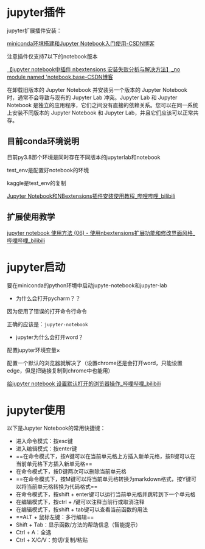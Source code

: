 # jupyter插件

jupyter扩展插件安装：

[miniconda环境搭建和Jupyter Notebook入门使用-CSDN博客](https://blog.csdn.net/m0_73678713/article/details/133795098)



注意插件仅支持7以下的notebook版本

[【jupyter notebook中插件 nbextensions 安装失败分析与解决方法】_no module named 'notebook.base-CSDN博客](https://blog.csdn.net/weixin_54383080/article/details/134655727#问题描述)

在卸载旧版本的 Jupyter Notebook 并安装另一个版本的 Jupyter Notebook 时，通常不会导致与现有的 Jupyter Lab 冲突。Jupyter Lab 和 Jupyter Notebook 是独立的应用程序，它们之间没有直接的依赖关系。您可以在同一系统上安装不同版本的 Jupyter Notebook 和 Jupyter Lab，并且它们应该可以正常共存。



## 目前conda环境说明

目前py3.8那个环境是同时存在不同版本的jupyterlab和notebook

test_env是配置好notebook的环境

kaggle是test_env的复制

[Jupyter Notebook和NBextensions插件安装使用教程_哔哩哔哩_bilibili](https://www.bilibili.com/video/BV1Q84y1L7XG/?spm_id_from=333.1007.top_right_bar_window_history.content.click&vd_source=3659941460e6c74679750d458eaa5726)



## 扩展使用教学

[jupyter notebook 使用方法 (06) - 使用nbextensions扩展功能和修改界面风格_哔哩哔哩_bilibili](https://www.bilibili.com/video/BV1uL411P7HK/?spm_id_from=333.788.recommend_more_video.1&vd_source=3659941460e6c74679750d458eaa5726)



# jupyter启动

要在miniconda的python环境中启动jupyte-notebook和jupyter-lab



- 为什么会打开pycharm？？

因为使用了错误的打开命令行命令

正确的应该是：```jupyter-notebook```



- jupyter为什么会打开word？

配置jupyter环境变量×

配置一个默认的浏览器就解决了（设置chrome还是会打开word，只能设置edge，但是把链接复制到chrome中也能用）

[给jupyter notebook 设置默认打开的浏览器操作_哔哩哔哩_bilibili](https://www.bilibili.com/video/BV1LG4y157hF/?spm_id_from=333.337.search-card.all.click&vd_source=3659941460e6c74679750d458eaa5726)





# jupyter使用

以下是Jupyter Notebook的常用快捷键：

- 进入命令模式：按esc键
- 进入编辑模式：按enter键
- ==在命令模式下，按A键可以在当前单元格上方插入新单元格，按B键可以在当前单元格下方插入新单元格==
- 在命令模式下，按D键两次可以删除当前单元格
- ==在命令模式下，按M键可以将当前单元格转换为markdown格式，按Y键可以将当前单元格转换为代码格式==
- 在命令模式下，按shift + enter键可以运行当前单元格并跳转到下一个单元格
- 在编辑模式下，按ctrl + /键可以注释当前行或取消注释
- 在编辑模式下，按shift + tab键可以查看当前函数的用法
- ==ALT + 鼠标左键：多行编辑==
- Shift + Tab：显示函数/方法的帮助信息（智能提示）
- Ctrl + A：全选
- Ctrl + X/C/V：剪切/复制/粘贴
